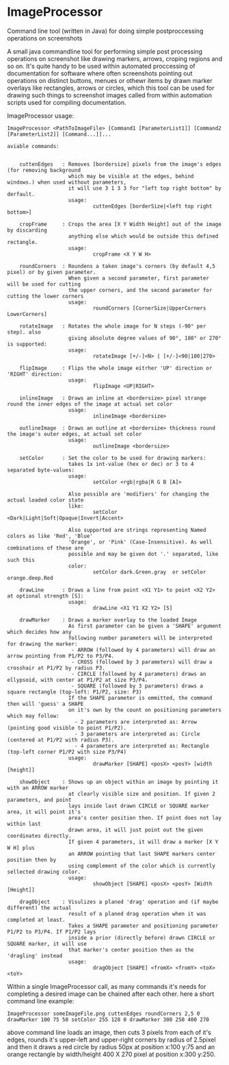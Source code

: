 # ImageProcessor
Command line tool (written in Java) for doing simple postproccessing operations on screenshots


A small java commandline tool for performing simple post processing operations on screenshot like drawing markers, arrows, croping regions and so on. It's quite handy to be used within automated proccessing of documentation for software where often screenshots pointing out operations on distinct buttons, menues or othewr items by drawn marker overlays like rectangles, arrows or circles, which this tool can be used for drawing such things to screenshot images called from within automation scripts used  for compiling documentation.


ImageProcessor usage:

    ImageProcessor <PathToImageFile> [Command1 [ParameterList1]] [Command2 [ParameterList2]] [Command...]]...

    aviable commands:


        cuttenEdges   : Removes [bordersize] pixels from the image's edges (for removing background
                        which may be visible at the edges, behind windows.) when used without parameters,
                        it will use 3 1 3 3 for "left top right bottom" by derfault.
                        usage:
                                cuttenEdges [borderSize|<left top right bottom>]

        cropFrame     : Crops the area [X Y Width Height] out of the image by discarding
                        anything else which would be outside this defined rectangle.
                        usage:
                                cropFrame <X Y W H>

        roundCorners  : Roundens a taken image's corners (by default 4,5 pixel) or by given parameter.
                        When given a second parameter, first parameter will be used for cutting
                        the upper corners, and the second parameter for cutting the lower corners
                        usage:
                                roundCorners [CornerSize|UpperCorners LowerCorners]

        rotateImage   : Rotates the whole image for N steps (-90° per step). also
                        giving absolute degree values of 90°, 180° or 270° is supported:
                        usage:
                                rotateImage [+/-]<N> | [+/-]<90|180|270>

        flipImage     : Flips the whole image eitrher 'UP' direction or 'RIGHT' direction:
                        usage:
                                flipImage <UP|RIGHT>

        inlineImage   : Draws an inline at <bordersize> pixel strange round the inner edges of the image at actual set color
                        usage:
                                inlineImage <bordersize>

        outlineImage  : Draws an outline at <bordersize> thickness round the image's outer edges, at actual set color
                        usage:
                                outlineImage <bordersize>

        setColor      : Set the color to be used for drawing markers:
                        takes 1x int-value (hex or dec) or 3 to 4 separated byte-values:
                        usage:
                                setColor <rgb|rgba|R G B [A]>

                        Also possible are 'modifiers' for changing the actual loaded color state
                        like:
                                setColor <Dark|Light|Soft|Opaque|Invert|Accent>

                        Also supported are strings representing Named colors as like 'Red', 'Blue'
                        'Orange', or 'Pink' (Case-Insensitive). As well combinations of these are
                        possible and may be given dot '.' separated, like such this
                        color:
                                setColor dark.Green.gray  or setColor orange.deep.Red

        drawLine      : Draws a line from point <X1 Y1> to point <X2 Y2> at optional strength [S]:
                        usage:
                                drawLine <X1 Y1 X2 Y2> [S]

        drawMarker    : Draws a marker overlay to the loaded Image
                        As first parameter can be given a 'SHAPE' argument which decides how any
                        following number parameters will be interpreted for drawing the marker:
                         - ARROW (followed by 4 parameters) will draw an arrow pointing from P1/P2 to P3/P4.
                         - CROSS (followed by 3 parameters) will draw a crosshair at P1/P2 by radius P3.
                         - CIRCLE (followed by 4 parameters) draws an ellypsoid, with center at P1/P2 at size P3/P4.
                         - SQUARE (followed by 3 parameters) draws a square rectangle (top-left: P1/P2, size: P3)
                        If the SHAPE parameter is ommitted, the command then will 'guess' a SHAPE
                        on it's own by the count on positioning parameters which may follow:
                          - 2 parameters are interpreted as: Arrow (pointing good visible to point P1/P2).
                          - 3 parameters are interpreted as: Circle (centered at P1/P2 with radius P3).
                          - 4 parameters are interpreted as: Rectangle (top-left corner P1/P2 with size P3/P4)
                        usage:
                                drawMarker [SHAPE] <posX> <posY> [width [height]]

        showObject    : Shows up an object within an image by pointing it with an ARROW marker
                        at clearly visible size and position. If given 2 parameters, and point
                        lays inside last drawn CIRCLE or SQUARE marker area, it will point it's
                        area's center position then. If point does not lay within last
                        drawn area, it will just point out the given coordinates directly.
                        If given 4 parameters, it will draw a marker [X Y W H] plus
                        an ARROW pointing that last SHAPE markers center position then by
                        using complement of the color which is currently sellected drawing color.
                        usage:
                                showObject [SHAPE] <posX> <posY> [Width [Height]]

        dragObject    : Visulizes a planed 'drag' operation and (if maybe different) the actual
                        result of a planed drag operation when it was completed at least.
                        Takes a SHAPE parameter and positioning parameter P1/P2 to P3/P4. If P1/P2 lays
                        inside a prior (directly before) drawn CIRCLE or SQUARE marker, it will use
                        that marker's center position then as the 'dragling' instead
                        usage:
                                dragObject [SHAPE] <fromX> <fromY> <toX> <toY>


Within a single ImageProcessor call, as many commands it's needs for completing a desired
image can be chained after each other. here a short command line example:

    ImageProcessor someImageFile.png cuttenEdges roundCorners 2,5 0 drawMarker 100 75 50 setColor 255 128 0 drawMarker 300 250 400 270

above command line loads an image, then cuts 3 pixels from each of it's edges, rounds it's
upper-left and upper-right corners by radius of 2.5pixel and then it draws a red circle by
radius 50px at position x:100 y:75 and an orange rectangle by width/height 400 X 270 pixel
at position x:300 y:250.



    
    
